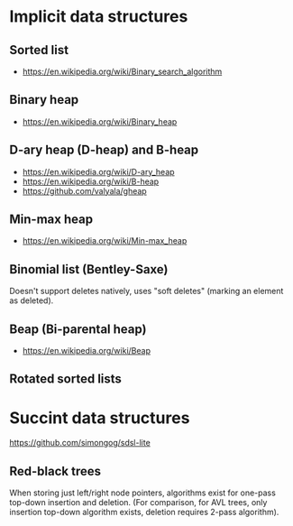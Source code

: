 # Implicit data structures

## Sorted list

* https://en.wikipedia.org/wiki/Binary_search_algorithm

## Binary heap

* https://en.wikipedia.org/wiki/Binary_heap

## D-ary heap (D-heap) and B-heap

* https://en.wikipedia.org/wiki/D-ary_heap
* https://en.wikipedia.org/wiki/B-heap
* https://github.com/valyala/gheap

## Min-max heap

* https://en.wikipedia.org/wiki/Min-max_heap

## Binomial list (Bentley-Saxe)

Doesn't support deletes natively, uses "soft deletes" (marking an element
as deleted).

## Beap (Bi-parental heap)

* https://en.wikipedia.org/wiki/Beap

## Rotated sorted lists


# Succint data structures

https://github.com/simongog/sdsl-lite

## Red-black trees

When storing just left/right node pointers, algorithms exist for one-pass
top-down insertion and deletion. (For comparison, for AVL trees, only
insertion top-down algorithm exists, deletion requires 2-pass algorithm).
